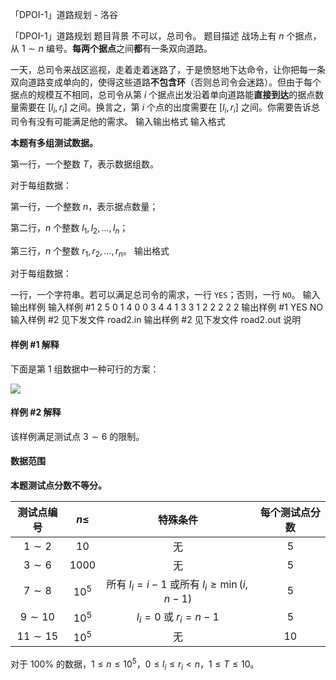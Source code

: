 



「DPOI-1」道路规划 - 洛谷














「DPOI-1」道路规划
题目背景
不可以，总司令。
题目描述
战场上有 $n$ 个据点，从 $1\sim n$ 编号。**每两个据点**之间**都**有一条双向道路。

一天，总司令来战区巡视，走着走着迷路了，于是愤怒地下达命令，让你把每一条双向道路变成单向的，使得这些道路**不包含环**（否则总司令会迷路）。但由于每个据点的规模互不相同，总司令从第 $i$ 个据点出发沿着单向道路能**直接到达**的据点数量需要在 $[l_i,r_i]$ 之间。换言之，第 $i$ 个点的出度需要在 $[l_i,r_i]$ 之间。你需要告诉总司令有没有可能满足他的需求。
输入输出格式
输入格式

**本题有多组测试数据。**

第一行，一个整数 $T$，表示数据组数。

对于每组数据：

第一行，一个整数 $n$，表示据点数量；

第二行，$n$ 个整数 $l_1, l_2, \dots, l_n$；

第三行，$n$ 个整数 $r_1, r_2, \dots, r_n$。
输出格式

对于每组数据：

一行，一个字符串。若可以满足总司令的需求，一行 `YES`；否则，一行 `NO`。
输入输出样例
输入样例 #1
2
5
0 1 4 0 0
3 4 4 1 3
3
1 2 2
2 2 2
输出样例 #1
YES
NO
输入样例 #2
见下发文件 road2.in
输出样例 #2
见下发文件 road2.out
说明
#### 样例 #1 解释
下面是第 $1$ 组数据中一种可行的方案：

![](https://cdn.luogu.com.cn/upload/image_hosting/2uvwlydw.png)

#### 样例 #2 解释
该样例满足测试点 $3 \sim 6$ 的限制。
#### 数据范围
**本题测试点分数不等分。**

|  测试点编号  | $n \le$ | 特殊条件 |每个测试点分数|
| :----------: | :-----------: | :------: | :----: |
|     $1\sim 2$      |     $10$     |   无   |$5$|
|     $3\sim 6$      |     $1000$     |    无     |$5$|
|     $7\sim 8$      |     $10^5$     |    所有 $l_i = i-1$ 或所有 $l_i \geq \min (i, n - 1)$    |$5$|
| $9 \sim 10$  | $10^5$ | $l_i=0$ 或 $r_i=n-1$ |$5$|
| $11 \sim 15$ | $10^5$ | 无 |$10$|

对于 $100\%$ 的数据，$1 \leq n \leq 10^5$，$0 \leq l_i \leq r_i < n$，$1 \leq T \leq 10$。






